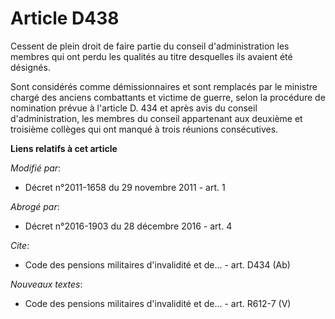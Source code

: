 # Article D438

Cessent de plein droit de faire partie du conseil d'administration les membres qui ont perdu les qualités au titre desquelles
ils avaient été désignés. 

Sont considérés comme démissionnaires et sont remplacés par le ministre chargé des anciens combattants et victime de guerre,
selon la procédure de nomination prévue à l'article D. 434 et après avis du conseil d'administration, les membres du conseil
appartenant aux deuxième et troisième collèges qui ont manqué à trois réunions consécutives.

**Liens relatifs à cet article**

_Modifié par_:

  - Décret n°2011-1658 du 29 novembre 2011 - art. 1

_Abrogé par_:

  - Décret n°2016-1903 du 28 décembre 2016 - art. 4

_Cite_:

  - Code des pensions militaires d'invalidité et de... - art. D434 (Ab)

_Nouveaux textes_:

  - Code des pensions militaires d'invalidité et de... - art. R612-7 (V)
